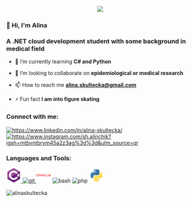 <p align="center">
  <img src="https://capsule-render.vercel.app/api?type=waving&height=300&color=gradient&text=Welcome,%20to%20my%20GitHub&section=header"/>
</p>

<h3 align="left">👋 Hi, I'm Alina</h3>
<h3 align="left">A .NET cloud development student with some background in medical field</h3>


- 🌱 I’m currently learning **C# and Python**
  
- 👯 I’m looking to collaborate on **epidemiological or medical research**

- 📫 How to reach me **alina.skultecka@gmail.com**

- ⚡ Fun fact **I am into figure skating**

<h3 align="left">Connect with me:</h3>
<p align="left">
<a href="https://linkedin.com/in/https://www.linkedin.com/in/alina-skultecka/" target="blank"><img align="center" src="https://raw.githubusercontent.com/rahuldkjain/github-profile-readme-generator/master/src/images/icons/Social/linked-in-alt.svg" alt="https://www.linkedin.com/in/alina-skultecka/" height="30" width="40" /></a>
<a href="https://instagram.com/https://www.instagram.com/sh.alinchik?igsh=mtbvntbrym45a2z3ag%3d%3d&utm_source=qr" target="blank"><img align="center" src="https://raw.githubusercontent.com/rahuldkjain/github-profile-readme-generator/master/src/images/icons/Social/instagram.svg" alt="https://www.instagram.com/sh.alinchik?igsh=mtbvntbrym45a2z3ag%3d%3d&utm_source=qr" height="30" width="40" /></a>
 </p>

<h3 align="left">Languages and Tools:</h3>
<p align="left"> <a href="https://www.w3schools.com/cs/" target="_blank" rel="noreferrer"> 
<img src="https://raw.githubusercontent.com/devicons/devicon/master/icons/csharp/csharp-original.svg" alt="csharp" width="40" height="40"/> </a> 
  <a href="https://git-scm.com/" target="_blank" rel="noreferrer"> 
<img src="https://www.vectorlogo.zone/logos/git-scm/git-scm-icon.svg" alt="git" width="40" height="40"/> </a> <a href="https://www.oracle.com/" target="_blank" rel="noreferrer"> </a> 
<img src="https://raw.githubusercontent.com/devicons/devicon/master/icons/oracle/oracle-original.svg" alt="oracle" width="40" height="40"/> </a> 
<img src="https://cdn.jsdelivr.net/gh/devicons/devicon@latest/icons/rstudio/rstudio-original.svg" alt="bash" width="40" height="40"/></a>
<img src="https://cdn.jsdelivr.net/gh/devicons/devicon@latest/icons/visualstudio/visualstudio-original.svg" alt="php" width="40" height="45"/></a> <img src="https://raw.githubusercontent.com/devicons/devicon/master/icons/python/python-original.svg" alt="python" width="40" height="40"/> </a>
</p>

<p><img align="center" src="https://github-readme-stats.vercel.app/api/top-langs?username=alinaskultecka&show_icons=true&locale=en&layout=compact" alt="alinaskultecka" /></p>
